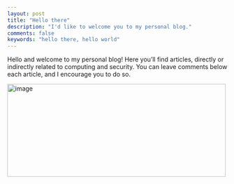 ```yaml
---
layout: post
title: "Hello there"
description: "I'd like to welcome you to my personal blog."
comments: false
keywords: "hello there, hello world"
---
```


Hello and welcome to my personal blog! Here you’ll find articles, directly or indirectly related to computing and security. You can leave comments below each article, and I encourage you to do so.

<img width="500" height="213" alt="image" src="https://github.com/user-attachments/assets/cb49a3b0-490e-45b6-873a-e0d216edd374" />
